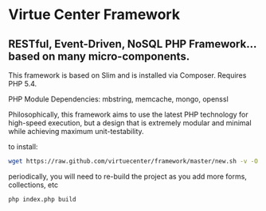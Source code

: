 # Virtue Center Framework 

## RESTful, Event-Driven, NoSQL PHP Framework... based on many micro-components.

This framework is based on Slim and is installed via Composer.  Requires PHP 5.4.

PHP Module Dependencies:
mbstring, memcache, mongo, openssl

Philosophically, this framework aims to use the latest PHP technology for high-speed execution, but a design that is extremely modular and minimal while achieving maximum unit-testability.

to install:

```bash
wget https://raw.github.com/virtuecenter/framework/master/new.sh -v -O new.sh && ./new.sh projectFolderName; rm -rf new.sh
```

periodically, you will need to re-build the project as you add more forms, collections, etc
```bash
php index.php build
```